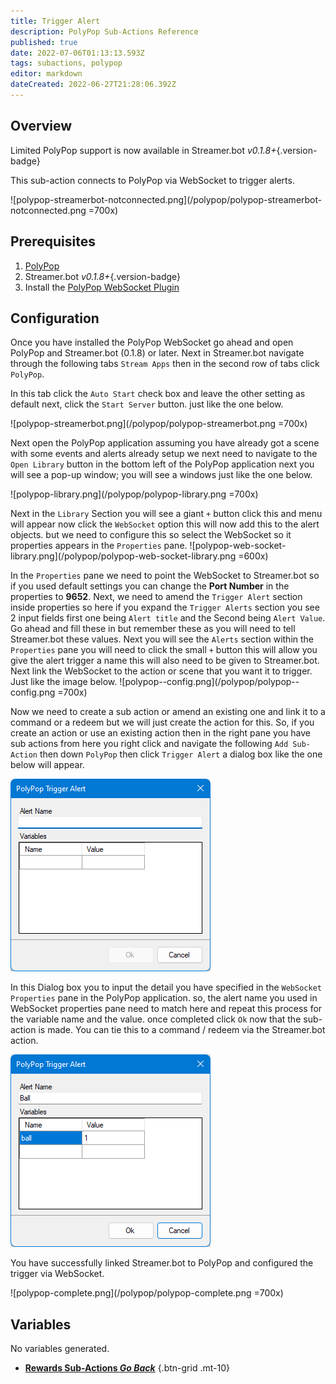 ```yaml
---
title: Trigger Alert
description: PolyPop Sub-Actions Reference
published: true
date: 2022-07-06T01:13:13.593Z
tags: subactions, polypop
editor: markdown
dateCreated: 2022-06-27T21:28:06.392Z
---
```


## Overview
Limited PolyPop support is now available in Streamer.bot *v0.1.8+*{.version-badge}

This sub-action connects to PolyPop via WebSocket to trigger alerts.

![polypop-streamerbot-notconnected.png](/polypop/polypop-streamerbot-notconnected.png =700x)

## Prerequisites
1. [PolyPop](https://www.polypoplive.com)
2. Streamer.bot *v0.1.8+*{.version-badge}
3. Install the [PolyPop WebSocket Plugin](https://github.com/Jabbey92/PolyPopWebsocketPlugin/releases/tag/1.1)

## Configuration
Once you have installed the PolyPop WebSocket go ahead and open PolyPop and Streamer.bot (0.1.8) or later. Next in Streamer.bot navigate through the following tabs `Stream Apps` then in the second row of tabs click `PolyPop`.

In this tab click the `Auto Start` check box and leave the other setting as default next, click the `Start Server` button. just like the one below.

![polypop-streamerbot.png](/polypop/polypop-streamerbot.png =700x)

Next open the PolyPop application assuming you have already got a scene with some events and alerts already setup we next need to navigate to the `Open Library` button in the bottom left of the PolyPop application next you will see a pop-up window; you will see a windows just like the one below.

![polypop-library.png](/polypop/polypop-library.png =700x)

Next in the `Library` Section you will see a giant `+` button click this and menu will appear now click the `WebSocket` option this will now add this to the alert objects. but we need to configure this so select the WebSocket so it properties appears in the `Properties` pane.
![polypop-web-socket-library.png](/polypop/polypop-web-socket-library.png =600x)

In the `Properties` pane we need to point the WebSocket to Streamer.bot so if you used default settings you can change the **Port Number** in the properties to **9652**. Next, we need to amend the `Trigger Alert` section inside properties so here if you expand the `Trigger Alerts` section you see 2 input fields first one being `Alert title` and the Second being `Alert Value`.  Go ahead and fill these in but remember these as you will need to tell Streamer.bot these values.  Next you will see the `Alerts` section within the `Properties` pane you will need to click the small `+` button this will allow you give the alert trigger a name this will also need to be given to Streamer.bot. Next link the WebSocket to the action or scene that you want it to trigger. Just like the image below.
![polypop--config.png](/polypop/polypop--config.png =700x)

Now we need to create a sub action or amend an existing one and link it to a command or a redeem but we will just create the action for this. So, if you create an action or use an existing action then in the right pane you have sub actions from here you right click and navigate the following `Add Sub-Action` then down `PolyPop` then click `Trigger Alert` a dialog box like the one below will appear.

![polypop-ta-dialog.png](/polypop/polypop-ta-dialog.png)

In this Dialog box you to input the detail you have specified in the `WebSocket Properties` pane in the PolyPop application. so, the alert name you used in WebSocket properties pane need to match here and repeat this process for the variable name and the value. once completed click `Ok` now that the sub-action is made. You can tie this to a command / redeem via the Streamer.bot action.

![polypop-ta-complete.png](/polypop/polypop-ta-complete.png)

You have successfully linked Streamer.bot to PolyPop and configured the trigger via WebSocket.

![polypop-complete.png](/polypop/polypop-complete.png =700x)


## Variables
No variables generated.


- [<i class="mdi mdi-chevron-left"></i>**Rewards Sub-Actions *Go Back***](/en/Sub-Actions/Rewards)
{.btn-grid .mt-10}